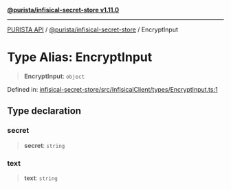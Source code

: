 [**@purista/infisical-secret-store v1.11.0**](../README.md)

***

[PURISTA API](../../../packages.md) / [@purista/infisical-secret-store](../README.md) / EncryptInput

# Type Alias: EncryptInput

> **EncryptInput**: `object`

Defined in: [infisical-secret-store/src/InfisicalClient/types/EncryptInput.ts:1](https://github.com/puristajs/purista/blob/master/packages/infisical-secret-store/src/InfisicalClient/types/EncryptInput.ts#L1)

## Type declaration

### secret

> **secret**: `string`

### text

> **text**: `string`
